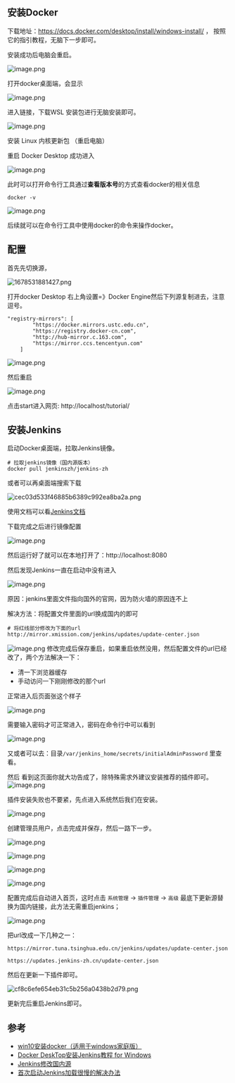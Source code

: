 

## 安装Docker
下载地址：https://docs.docker.com/desktop/install/windows-install/ ，
按照它的指引教程，无脑下一步即可。

安装成功后电脑会重启。

![image.png](https://p9-juejin.byteimg.com/tos-cn-i-k3u1fbpfcp/ab7f79d5412e49238163d5e3b4012338~tplv-k3u1fbpfcp-watermark.image?)

打开docker桌面端，会显示

![image.png](https://p1-juejin.byteimg.com/tos-cn-i-k3u1fbpfcp/1fae04b60dc447449813bec8d5741993~tplv-k3u1fbpfcp-watermark.image?)

进入链接，下载WSL 安装包进行无脑安装即可。

![image.png](https://p3-juejin.byteimg.com/tos-cn-i-k3u1fbpfcp/10e989bea2aa492e9546298fbc5b55fa~tplv-k3u1fbpfcp-watermark.image?)

安装 Linux 内核更新包 （重启电脑）

重启 Docker Desktop 成功进入


![image.png](https://p1-juejin.byteimg.com/tos-cn-i-k3u1fbpfcp/ae3722296dbc4f95b102d84a387bc2f0~tplv-k3u1fbpfcp-watermark.image?)



此时可以打开命令行工具通过**查看版本号**的方式查看docker的相关信息

```
docker -v
```

![image.png](https://p3-juejin.byteimg.com/tos-cn-i-k3u1fbpfcp/54a20012a4e742e08a4840cdcc99bd27~tplv-k3u1fbpfcp-watermark.image?)

后续就可以在命令行工具中使用docker的命令来操作docker。

## 配置
首先先切换源，

![1678531881427.png](https://p3-juejin.byteimg.com/tos-cn-i-k3u1fbpfcp/b0605248cbed4786ba1ae01ea912f654~tplv-k3u1fbpfcp-watermark.image?)

打开docker Desktop 右上角设置=》Docker Engine然后下列源复制进去，注意逗号。
```
"registry-mirrors": [
        "https://docker.mirrors.ustc.edu.cn",
        "https://registry.docker-cn.com",
        "http://hub-mirror.c.163.com",
        "https://mirror.ccs.tencentyun.com"
    ]

```

![image.png](https://p9-juejin.byteimg.com/tos-cn-i-k3u1fbpfcp/b1df72e3f9ea4f228d1ee0e0b79b4cc1~tplv-k3u1fbpfcp-watermark.image?)

然后重启


![image.png](https://p9-juejin.byteimg.com/tos-cn-i-k3u1fbpfcp/cc6d04596f114665a95ac9ce9ab9f13d~tplv-k3u1fbpfcp-watermark.image?)

点击start进入网页: http://localhost/tutorial/

## 安装Jenkins


启动Docker桌面端，拉取Jenkins镜像。
```
# 拉取jenkins镜像（国内源版本） 
docker pull jenkinszh/jenkins-zh
```
或者可以再桌面端搜索下载

![cec03d533f46885b6389c992ea8ba2a.png](https://p3-juejin.byteimg.com/tos-cn-i-k3u1fbpfcp/2defe74eb74e4d3583f42c487eb40854~tplv-k3u1fbpfcp-watermark.image?)

使用文档可以看[Jenkins文档](https://hub.docker.com/r/jenkinszh/jenkins-zh)

下载完成之后进行镜像配置

![image.png](https://p1-juejin.byteimg.com/tos-cn-i-k3u1fbpfcp/6dec920e0a0e441faa55190da3b52bed~tplv-k3u1fbpfcp-watermark.image?)

然后运行好了就可以在本地打开了：http://localhost:8080



然后发现Jenkins一直在启动中没有进入

![image.png](https://p6-juejin.byteimg.com/tos-cn-i-k3u1fbpfcp/d9412cd1da6f4008b3b279bda3db30ea~tplv-k3u1fbpfcp-watermark.image?)

原因：jenkins里面文件指向国外的官网，因为防火墙的原因连不上

解决方法：将配置文件里面的url换成国内的即可

```
# 将红线部分修改为下面的url
http://mirror.xmission.com/jenkins/updates/update-center.json
```

![image.png](https://p3-juejin.byteimg.com/tos-cn-i-k3u1fbpfcp/855900bd3c4645e58f6d8ff4c5fa5a4a~tplv-k3u1fbpfcp-watermark.image?)
修改完成后保存重启，如果重启依然没用，然后配置文件的url已经改了，两个方法解决一下：

- 清一下浏览器缓存
- 手动访问一下刚刚修改的那个url



正常进入后页面张这个样子

![image.png](https://p9-juejin.byteimg.com/tos-cn-i-k3u1fbpfcp/8d0ec273adb0457bb2318f8f9cf2a85a~tplv-k3u1fbpfcp-watermark.image?)

需要输入密码才可正常进入，密码在命令行中可以看到

![image.png](https://p1-juejin.byteimg.com/tos-cn-i-k3u1fbpfcp/dd593b51d3c249a9afd359e6d85942c5~tplv-k3u1fbpfcp-watermark.image?)

又或者可以去：目录`/var/jenkins_home/secrets/initialAdminPassword` 里查看。

然后 看到这页面你就大功告成了，除特殊需求外建议安装推荐的插件即可。
![image.png](https://p6-juejin.byteimg.com/tos-cn-i-k3u1fbpfcp/2a584af36dc84334bc286fafa36f9213~tplv-k3u1fbpfcp-watermark.image?)

插件安装失败也不要紧，先点进入系统然后我们在安装。

![image.png](https://p3-juejin.byteimg.com/tos-cn-i-k3u1fbpfcp/da212e1620094f8f97c9574edc90dd8a~tplv-k3u1fbpfcp-watermark.image?)


 创建管理员用户，点击完成并保存，然后一路下一步。


![image.png](https://p3-juejin.byteimg.com/tos-cn-i-k3u1fbpfcp/77347c8c97f34e18bb020340cbdc0e27~tplv-k3u1fbpfcp-watermark.image?)

![image.png](https://p9-juejin.byteimg.com/tos-cn-i-k3u1fbpfcp/84fb8b2cc05e4f34bff47d6b94417fe2~tplv-k3u1fbpfcp-watermark.image?)

![image.png](https://p3-juejin.byteimg.com/tos-cn-i-k3u1fbpfcp/da2af2a4ee5d4967accd3771f9e07f0a~tplv-k3u1fbpfcp-watermark.image?)


![image.png](https://p9-juejin.byteimg.com/tos-cn-i-k3u1fbpfcp/0c0aea1a5099428abb9cc3bb8358d3a9~tplv-k3u1fbpfcp-watermark.image?)


配置完成后自动进入首页，这时点击 `系统管理` -> `插件管理` -> `高级` 最底下更新源替换为国内链接，此方法无需重启jenkins；

![image.png](https://p9-juejin.byteimg.com/tos-cn-i-k3u1fbpfcp/34583f8bfc0d4a318a7bd0d6c3d522f3~tplv-k3u1fbpfcp-watermark.image?)

把url改成一下几种之一：  
```
https://mirror.tuna.tsinghua.edu.cn/jenkins/updates/update-center.json

https://updates.jenkins-zh.cn/update-center.json
```
然后在更新一下插件即可。

![cf8c6efe654eb31c5b256a0438b2d79.png](https://p6-juejin.byteimg.com/tos-cn-i-k3u1fbpfcp/771a9368ac304f1f96a76c44071b2378~tplv-k3u1fbpfcp-watermark.image?)

更新完后重启Jenkins即可。


## 参考
- [win10安装docker（适用于windows家庭版）](https://blog.csdn.net/muxiaoshan/article/details/123217699)
- [Docker DeskTop安装Jenkins教程 for Windows](https://blog.csdn.net/qq_41113081/article/details/116055547)
- [Jenkins修改国内源](https://blog.csdn.net/weixin_48319100/article/details/129023582)
- [首次启动Jenkins加载很慢的解决办法](https://www.likecs.com/show-307257842.html)

